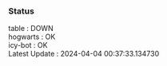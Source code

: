 ### Status


table : DOWN  
hogwarts : OK  
icy-bot : OK  
Latest Update : 2024-04-04 00:37:33.134730
